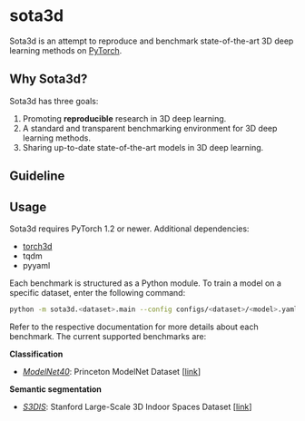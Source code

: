 sota3d
======

Sota3d is an attempt to reproduce and benchmark state-of-the-art 3D deep
learning methods on [PyTorch](https://pytorch.org/).

Why Sota3d?
-----------

Sota3d has three goals:
1. Promoting **reproducible** research in 3D deep learning.
2. A standard and transparent benchmarking environment for 3D deep learning
   methods.
3. Sharing up-to-date state-of-the-art models in 3D deep learning.

Guideline
---------

Usage
-----

Sota3d requires PyTorch 1.2 or newer. Additional dependencies:
- [torch3d](https://github.com/pqhieu/torch3d)
- tqdm
- pyyaml

Each benchmark is structured as a Python module. To train a model on a specific
dataset, enter the following command:

```bash
python -m sota3d.<dataset>.main --config configs/<dataset>/<model>.yaml
```

Refer to the respective documentation for more details about each benchmark.
The current supported benchmarks are:

**Classification**
- [*ModelNet40*](https://github.com/pqhieu/sota3d/tree/master/sota3d/modelnet40): Princeton ModelNet Dataset [[link](https://modelnet.cs.princeton.edu)]

**Semantic segmentation**
- [*S3DIS*](https://github.com/pqhieu/sota3d/tree/master/sota3d/s3dis): Stanford Large-Scale 3D Indoor Spaces Dataset [[link](http://buildingparser.stanford.edu/dataset.html)]
